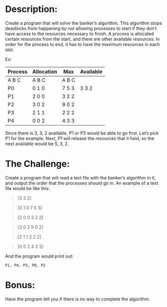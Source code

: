 # Description:
Create a program that will solve the banker’s algorithm.  This algorithm stops deadlocks from happening by not allowing processes to start if they don’t have access to the resources necessary to finish.  A process is allocated certain resources from the start, and there are other available resources.  In order for the process to end, it has to have the maximum resources in each slot.

Ex:

Process | Allocation| Max| Available
---|---|----|----
 | A B C| A B C | A B C
P0|0   1   0|7   5   3|3   3   2
P1|2   0   0|3   2   2   
P2|3   0   2|9   0   2
P3|2   1   1   |2   2   2
P4|0   0   2|4   3   3


Since there is 3, 3, 2 available, P1 or P3 would be able to go first.  Let’s pick P1 for the example.  Next, P1 will release the resources that it held, so the next available would be 5, 3, 2.

# The Challenge:
Create a program that will read a text file with the banker’s algorithm in it, and output the order that the processes should go in.
An example of a text file would be like this:
> [3 3 2]

> [0 1 0 7 5 3]

> [2 0 0 3 2 2]

> [3 0 2 9 0 2]

> [2 1 1 2 2 2]

> [0 0 2 4 3 3]

And the program would print out:

    P1, P4, P3, P0, P2


# Bonus:
Have the program tell you if there is no way to complete the algorithm.
